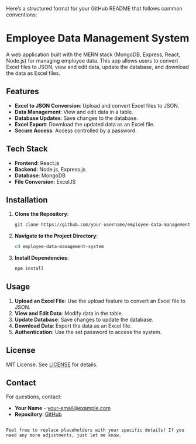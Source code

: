 Here’s a structured format for your GitHub README that follows common conventions:


# Employee Data Management System

A web application built with the MERN stack (MongoDB, Express, React, Node.js) for managing employee data. This app allows users to convert Excel files to JSON, view and edit data, update the database, and download the data as Excel files.

## Features

- **Excel to JSON Conversion**: Upload and convert Excel files to JSON.
- **Data Management**: View and edit data in a table.
- **Database Updates**: Save changes to the database.
- **Excel Export**: Download the updated data as an Excel file.
- **Secure Access**: Access controlled by a password.

## Tech Stack

- **Frontend**: React.js
- **Backend**: Node.js, Express.js
- **Database**: MongoDB
- **File Conversion**: ExcelJS

## Installation

1. **Clone the Repository**:
   ```bash
   git clone https://github.com/your-username/employee-data-management-system.git
   ```

2. **Navigate to the Project Directory**:
   ```bash
   cd employee-data-management-system
   ```

3. **Install Dependencies**:
   ```bash
   npm install
   ```

## Usage

1. **Upload an Excel File**: Use the upload feature to convert an Excel file to JSON.
2. **View and Edit Data**: Modify data in the table.
3. **Update Database**: Save changes to update the database.
4. **Download Data**: Export the data as an Excel file.
5. **Authentication**: Use the set password to access the system.

## License

MIT License. See [LICENSE](LICENSE) for details.

## Contact

For questions, contact:

- **Your Name** - [your-email@example.com](mailto:your-email@example.com)
- **Repository**: [GitHub](https://github.com/your-username/employee-data-management-system)
```

Feel free to replace placeholders with your specific details! If you need any more adjustments, just let me know.
